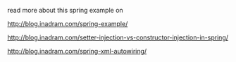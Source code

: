 read more about this spring example on 

http://blog.inadram.com/spring-example/

http://blog.inadram.com/setter-injection-vs-constructor-injection-in-spring/

http://blog.inadram.com/spring-xml-autowiring/
